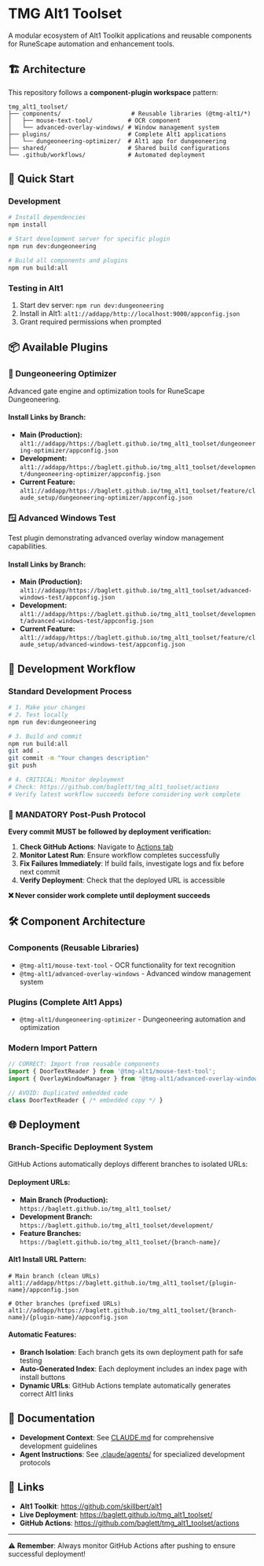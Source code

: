 # TMG Alt1 Toolset

A modular ecosystem of Alt1 Toolkit applications and reusable components for RuneScape automation and enhancement tools.

## 🏗️ Architecture

This repository follows a **component-plugin workspace** pattern:

```
tmg_alt1_toolset/
├── components/                    # Reusable libraries (@tmg-alt1/*)
│   ├── mouse-text-tool/          # OCR component
│   └── advanced-overlay-windows/ # Window management system
├── plugins/                      # Complete Alt1 applications
│   └── dungeoneering-optimizer/  # Alt1 app for dungeoneering
├── shared/                       # Shared build configurations
└── .github/workflows/            # Automated deployment
```

## 🚀 Quick Start

### Development
```bash
# Install dependencies
npm install

# Start development server for specific plugin
npm run dev:dungeoneering

# Build all components and plugins
npm run build:all
```

### Testing in Alt1
1. Start dev server: `npm run dev:dungeoneering`
2. Install in Alt1: `alt1://addapp/http://localhost:9000/appconfig.json`
3. Grant required permissions when prompted

## 📦 Available Plugins

### 🏰 Dungeoneering Optimizer
Advanced gate engine and optimization tools for RuneScape Dungeoneering.

#### Install Links by Branch:
- **Main (Production):** `alt1://addapp/https://baglett.github.io/tmg_alt1_toolset/dungeoneering-optimizer/appconfig.json`
- **Development:** `alt1://addapp/https://baglett.github.io/tmg_alt1_toolset/development/dungeoneering-optimizer/appconfig.json`
- **Current Feature:** `alt1://addapp/https://baglett.github.io/tmg_alt1_toolset/feature/claude_setup/dungeoneering-optimizer/appconfig.json`

### 🪟 Advanced Windows Test
Test plugin demonstrating advanced overlay window management capabilities.

#### Install Links by Branch:
- **Main (Production):** `alt1://addapp/https://baglett.github.io/tmg_alt1_toolset/advanced-windows-test/appconfig.json`
- **Development:** `alt1://addapp/https://baglett.github.io/tmg_alt1_toolset/development/advanced-windows-test/appconfig.json`
- **Current Feature:** `alt1://addapp/https://baglett.github.io/tmg_alt1_toolset/feature/claude_setup/advanced-windows-test/appconfig.json`

## 🔧 Development Workflow

### Standard Development Process
```bash
# 1. Make your changes
# 2. Test locally
npm run dev:dungeoneering

# 3. Build and commit
npm run build:all
git add .
git commit -m "Your changes description"
git push

# 4. CRITICAL: Monitor deployment
# Check: https://github.com/baglett/tmg_alt1_toolset/actions
# Verify latest workflow succeeds before considering work complete
```

### 🚨 **MANDATORY Post-Push Protocol**

**Every commit MUST be followed by deployment verification:**

1. **Check GitHub Actions**: Navigate to [Actions tab](https://github.com/baglett/tmg_alt1_toolset/actions)
2. **Monitor Latest Run**: Ensure workflow completes successfully
3. **Fix Failures Immediately**: If build fails, investigate logs and fix before next commit
4. **Verify Deployment**: Check that the deployed URL is accessible

**❌ Never consider work complete until deployment succeeds**

## 🛠️ Component Architecture

### Components (Reusable Libraries)
- `@tmg-alt1/mouse-text-tool` - OCR functionality for text recognition
- `@tmg-alt1/advanced-overlay-windows` - Advanced window management system

### Plugins (Complete Alt1 Apps)
- `@tmg-alt1/dungeoneering-optimizer` - Dungeoneering automation and optimization

### Modern Import Pattern
```typescript
// CORRECT: Import from reusable components
import { DoorTextReader } from '@tmg-alt1/mouse-text-tool';
import { OverlayWindowManager } from '@tmg-alt1/advanced-overlay-windows';

// AVOID: Duplicated embedded code
class DoorTextReader { /* embedded copy */ }
```

## 🌐 Deployment

### Branch-Specific Deployment System
GitHub Actions automatically deploys different branches to isolated URLs:

#### Deployment URLs:
- **Main Branch (Production):** `https://baglett.github.io/tmg_alt1_toolset/`
- **Development Branch:** `https://baglett.github.io/tmg_alt1_toolset/development/`
- **Feature Branches:** `https://baglett.github.io/tmg_alt1_toolset/{branch-name}/`

#### Alt1 Install URL Pattern:
```
# Main branch (clean URLs)
alt1://addapp/https://baglett.github.io/tmg_alt1_toolset/{plugin-name}/appconfig.json

# Other branches (prefixed URLs)
alt1://addapp/https://baglett.github.io/tmg_alt1_toolset/{branch-name}/{plugin-name}/appconfig.json
```

#### Automatic Features:
- **Branch Isolation**: Each branch gets its own deployment path for safe testing
- **Auto-Generated Index**: Each deployment includes an index page with install buttons
- **Dynamic URLs**: GitHub Actions template automatically generates correct Alt1 links

## 📖 Documentation

- **Development Context**: See [CLAUDE.md](./CLAUDE.md) for comprehensive development guidelines
- **Agent Instructions**: See [.claude/agents/](./claude/agents/) for specialized development protocols

## 🔗 Links

- **Alt1 Toolkit**: https://github.com/skillbert/alt1
- **Live Deployment**: https://baglett.github.io/tmg_alt1_toolset/
- **GitHub Actions**: https://github.com/baglett/tmg_alt1_toolset/actions

---

⚠️ **Remember**: Always monitor GitHub Actions after pushing to ensure successful deployment!